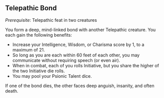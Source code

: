 ## Telepathic Bond
*Prerequisite*: Telepathic feat in two creatures

You form a deep, mind-linked bond with another Telepathic creature. You each gain the following benefits:

* Increase your Intelligence, Wisdom, or Charisma score by 1, to a maximum of 21.
* So long as you are each within 60 feet of each other, you may communicate without requiring speech (or even air).
* When in combat, each of you rolls Initiative, but you share the higher of the two Initiative die rolls.
* You may pool your Psionic Talent dice.

If one of the bond dies, the other faces deep anguish, insanity, and often death.

